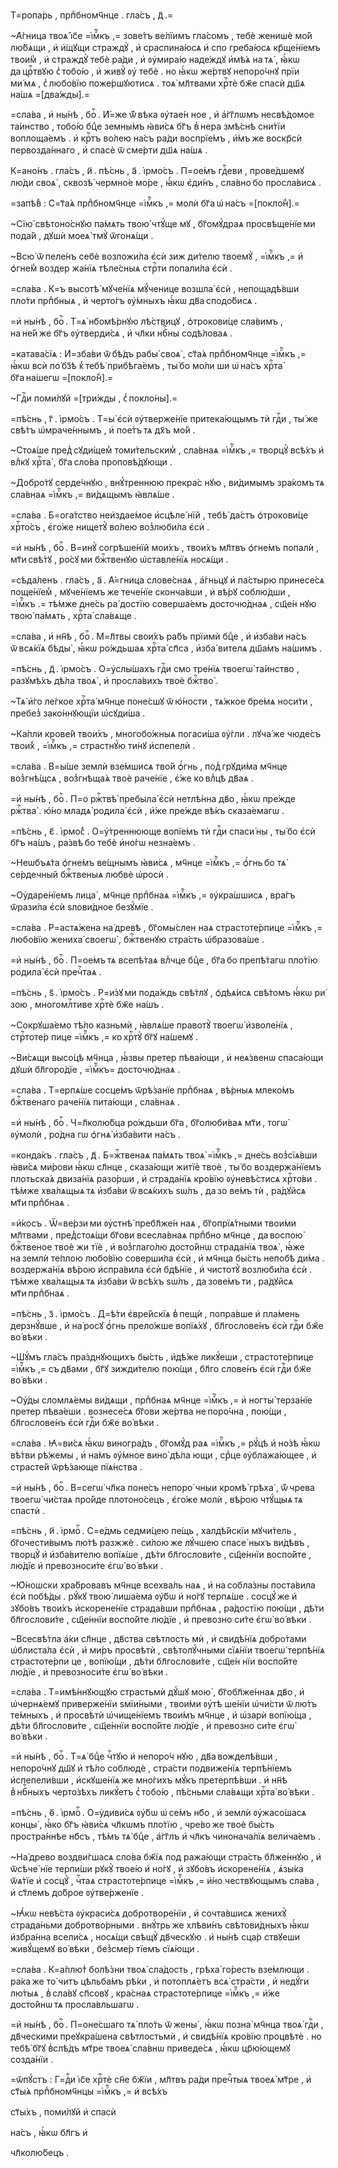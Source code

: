 Т=ропа́рь , прпⷣбномч҃нце . гла́съ , д҃ .=

~А҆́гница твоѧ̀ і҆с҃е =і҆мⷬ҇къ ,= зове́тъ ве́лїимъ гла́сомъ , тебѐ женишѐ мо́й лю́бѧщи , и҆ и҆́щꙋщи страждꙋ̀ , и҆ сраспина́юсѧ и҆ спо греба́юсѧ кр҃ще́нїемъ твои́м̾ , и҆ страждꙋ̀ тебѐ ра́ди , и҆ ᲂу҆мира́ю наде́ждꙋ и҆мѣ́ѧ на тѧ̀ , ꙗ҆́кѡ да црⷭ҇твꙋю с̾ тобо́ю , и҆ живꙋ̀ ᲂу҆ тебѐ . но ꙗ҆́кѡ же́ртвꙋ непоро́чнꙋ прїи ми́ мѧ , с̾ любо́вїю поже́ршꙋютисѧ . тоѧ̀ мл҃твами хрⷭ҇тѐ бж҃е спасѝ дш҃ѧ на́шѧ =[два́жды].=

=сла́ва , и҆ ны́нѣ , боⷢ҇ . И҆́=же ѿ́ вѣка ᲂу҆тае́н ное , и҆ а҆́гг҃лѡмъ несвѣ́домое та́инство , тобо́ю бцⷣе земны́мъ ꙗ҆ви́сѧ бг҃ъ в̾ нера змѣ́снѣ сни́тїи воплоща́емъ . и҆ крⷭ҇тъ во́лею на́съ ра́ди воспрїе́мъ , и҆́мъ же воскр҃сѝ первозда́ннаго , и҆ спасѐ ѿ сме́рти дш҃ѧ на́шѧ .

К=ано́нъ . гла́съ , и҃ . пѣ́снь , а҃ . і҆рмо́съ . П=ое́мъ гдⷭ҇еви , прове́дшемꙋ лю́ди своѧ̀ , сквозѣ̀ чермно́е мо́ре , ꙗ҆́кѡ є҆ди́нъ , сла́вно бо просла́висѧ .

=запѣ́в̾ : С=т҃а́ѧ прпⷣбномч҃нце =і҆мⷬ҇къ ,= молѝ бг҃а ѡ҆ на́съ =[покло́н̾].=

~Сїю̀ свѣтоно́снꙋю па́мѧть твою̀ чтꙋ́ще мꙋ , бг҃омꙋ́драѧ просвѣще́нїе ми пода́й , дꙋшѝ моеѧ̀ тмꙋ̀ ѿгонѧ́щи .

~Всю̀ ѿ пеле́нъ себѐ возложи́ла є҆сѝ зиж ди́телю твоемꙋ̀ , =і҆мⷬ҇къ ,= и҆ ѻ҆гне́м̾ воздер жа́нїѧ тѣле́сныѧ стрⷭ҇ти попали́ла є҆сѝ .

=сла́ва . К=ъ высотѣ̀ мꙋче́нїѧ мꙋ́ченице возшла̀ є҆сѝ , непощадѣ́вши пло́ти прпⷣбныѧ , и҆ черто́гъ ᲂу҆́мныхъ ꙗ҆́кѡ дв҃а сподо́бисѧ .

=и҆ ны́нѣ , боⷢ҇ . Т=ѧ̀ нб҃омѣ́рнꙋю лѣ́ствицꙋ , ѻ҆трокови́це сла́вимъ , на не́й же бг҃ъ ᲂу҆тверди́сѧ , и҆ чл҃ки нбⷭ҇ны содѣ́ловаѧ .

=катава́сїѧ : И҆=зба́ви ѿ бѣ́дъ рабы̀ своѧ̀ , ст҃а́ѧ прпⷣбномч҃нце =і҆мⷬ҇къ ,= ꙗ҆́кѡ всѝ по́ бз҃ѣ к̾ тебѣ̀ прибѣга́емъ , ты́ бо мо́ли ши ѡ҆ на́съ хрⷭ҇та̀ бг҃а на́шегѡ =[покло́н̾].=

~Гдⷭ҇и поми́лꙋй =[три́жды , с̾ покло́ны].=

=пѣ́снь , г҃ . і҆рмо́съ . Т=ы̀ є҆сѝ ᲂу҆тверже́нїе притека́ющымъ тѝ гдⷭ҇и , ты́ же свѣ́тъ ѡ҆мраче́ннымъ , и҆ пое́тъ тѧ дх҃ъ мо́й .

~Стоѧ́ше пред̾ сꙋди́щем̾ томи́тельским̾ , сла́внаѧ =і҆мⷬ҇къ ,= творцꙋ̀ всѣ́хъ и҆ влⷣкꙋ хрⷭ҇та̀ , бг҃а сло́ва проповѣ́дꙋющи .

~Добро́тꙋ серде́чнꙋю , внꙋ́треннюю прекра́с нꙋю , ви́димымъ зра́комъ тѧ сла́внаѧ =і҆мⷬ҇къ ,= ви́дѧщымъ ꙗ҆влѧ́ше .

=сла́ва . Б=ога́тство неи҆здае́мое и҆сцѣле́ нїй , тебѣ̀ да́стъ ѻ҆трокови́це хрⷭ҇то́съ , є҆го́же нищетꙋ̀ во́лею воз̾люби́ла є҆сѝ .

=и҆ ны́нѣ , боⷢ҇ . В=инꙋ̀ согрѣше́нїй мои́хъ , твои́хъ мл҃твъ ѻ҆гне́мъ попалѝ , мт҃и свѣ́тꙋ , ро́сꙋ ми бжⷭ҇твенꙋю ѡ҆ставле́нїѧ носѧ́щи .

=сѣда́ленъ . гла́съ , а҃ . А҆́=гница слове́снаѧ , а҆́гньцꙋ и҆ па́стырю принесе́сѧ поще́нїем̾ , мꙋче́нїемъ же тече́нїе сконча́вши , и҆ вѣ́рꙋ соблю́дши , =і҆мⷬ҇къ .= тѣ́мже дне́сь ра́ достїю соверша́емъ досточю́днаѧ , сщ҃е́н нꙋю твою̀ па́мѧть , хрⷭ҇та̀ сла́вѧще .

=сла́ва , и҆ нн҃ѣ , боⷢ҇ . М=л҃твы свои́хъ ра́бъ прїимѝ бцⷣе , и҆ и҆зба́ви на́съ ѿ всѧ́кїѧ бѣды̀ , ꙗ҆́кѡ ро́ждьшаѧ хрⷭ҇та̀ сп҃са , и҆зба́ вителѧ дш҃а́мъ на́шимъ .

=пѣ́снь , д҃ . і҆рмо́съ . О=у҆слы́шахъ гдⷭ҇и смо тре́нїѧ твоегѡ̀ та́инство , разꙋмѣ́хъ дѣ́ла твоѧ̀ , и҆ просла́вихъ твоѐ бжⷭ҇тво̀ .

~Тѧ̀ и҆́го ле́гкое хрⷭ҇та̀ мч҃нце поне́сшꙋ ѿ ю҆́ности , тѧ́жкое бре́мѧ носи́ти , пребез̾ зако́ннꙋющїи ѡ҆сꙋди́ша .

~Ка́пли крове́й твои́хъ , многобо́жныѧ погаси́ша ᲂу҆́гли . лꙋча́ же чюде́съ твои́х̾ , =і҆мⷬ҇къ ,= страстнꙋ́ю ти́нꙋ и҆спепелѝ .

=сла́ва . В=ы́ше землѝ взе́мшисѧ тво́й ѻ҆́гнь , под̾ грꙋди́ма мч҃нце воз̾гнѣ́щсѧ , воз̾гнѣща́ѧ твоѐ раче́нїе , є҆́же ко влⷣцѣ дв҃аѧ .

=и҆ ны́нѣ , боⷢ҇ . П=о ржⷭ҇твѣ̀ пребыла̀ є҆сѝ нетлѣ́нна дв҃о , ꙗ҆́кѡ пре́жде ржⷭ҇тва̀ . ю҆́но младѧ̀ родила̀ є҆сѝ , и҆́же пре́жде вѣ́къ сказа́емагѡ .

=пѣ́снь , є҃ . і҆рмо́с̾ . О=у҆́треннююще вопїе́мъ тѝ гдⷭ҇и спаси́ ны , ты́ бо є҆сѝ бг҃ъ на́шъ , ра́звѣ бо тебѐ и҆но́гѡ незна́емъ .

~Неѡбъѧ́та ѻ҆гне́мъ ве́щнымъ ꙗ҆ви́сѧ , мч҃нце =і҆мⷬ҇къ ,= ѻ҆́гнь бо тѧ̀ се́рдечный бжⷭ҇твеныѧ любвѐ ѡ҆росѝ .

~Оу҆даре́нїемъ лица̀ , мч҃нце прпⷣбнаѧ =і҆мⷬ҇къ ,= ᲂу҆кра́шшисѧ , вра́гъ ѿрази́ла є҆сѝ ѕлови́дное безꙋ́мїе .

=сла́ва . Р=астѧ́жена на́ древѣ , бг҃омы́слен наѧ страстоте́рпице =і҆мⷬ҇къ ,= любо́вїю жениха̀ своегѡ̀ , бжⷭ҇твенꙋю стра́сть ѡ҆бразова́ше .

=и҆ ны́нѣ , боⷢ҇ . П=ое́мъ тѧ всепѣ́таѧ влⷣчце бцⷣе , бг҃а бо препѣ́тагѡ пло́тїю родила̀ є҆сѝ пречⷭ҇таѧ .

=пѣ́снь , ѕ҃ . і҆рмо́съ . Р=и́зꙋ ми пода́ждь свѣ́тлꙋ , ѻ҆дѣѧ́исѧ свѣ́томъ ꙗ҆́кѡ ри́ зою , многомлⷭ҇тиве хрⷭ҇тѐ бж҃е на́шъ .

~Сокрꙋша́емо тѣ́ло казньмѝ , ꙗ҆влѧ́ше правотꙋ̀ твоегѡ̀ и҆зволе́нїѧ , стрⷭ҇тоте́р пице =і҆мⷬ҇къ ,= ко хрⷭ҇тꙋ̀ бг҃ꙋ на́шемꙋ .

~Ви́сѧщи высо́цѣ мч҃нца , ꙗ҆́звы претер пѣва́ющи , и҆ неѧ́звенѡ спаса́ющи дꙋшѝ бл҃горо́дїе , =і҆мⷬ҇къ= досточю́днаѧ .

=сла́ва . Т=ерпѧ́ше сосце́мъ ѿрѣ́занїе прпⷣбнаѧ , вѣ́рныѧ млеко́мъ бжⷭ҇твенаго раче́нїѧ пита́ющи , сла́внаѧ .

=и҆ ны́нѣ , боⷢ҇ . Ч=л҃колю́бца ро́ждьши бг҃а , бг҃олюби́ваѧ мт҃и , тогѡ̀ ᲂу҆молѝ , ро́дна гѡ ѻ҆гнѧ̀ и҆зба́вити на́съ .

=конда́къ . гла́съ , д҃ . Б=жⷭ҇твенаѧ па́мѧть твоѧ̀ =і҆мⷬ҇къ ,= дне́сь воз̾сїѧ́вши ꙗ҆ви́сѧ ми́рови ꙗ҆́кѡ сл҃нце , сказа́ющи житїѐ твоѐ , ты́ бо воздержа́нїемъ плотьска́ѧ двиза́нїѧ разо́рши , и҆ страда́нїѧ кро́вїю ᲂу҆невѣ́стисѧ хрⷭ҇то́ви . тѣ́мже хва́лѧщыѧ тѧ и҆зба́ви ѿ всѧ́кихъ ѕѡ́лъ , да зо ве́мъ тѝ , ра́дꙋйсѧ мт҃и прпⷣбнаѧ .

=и҆́косъ . Ѿ=ве́рзи ми ᲂу҆стнѣ̀ пребл҃же́н наѧ , бг҃опрїѧ́тными твои́ми мл҃твами , пред̾стоѧ́щи бг҃ови всесла́внаѧ прпⷣбно мч҃нце , да воспою̀ бжⷭ҇твеное твоѐ жи тїѐ , и҆ воз̾глаго́лю досто́йнѡ страда́нїѧ твоѧ̀ , ꙗ҆́же на землѝ те́плою любо́вїю соверши́ла є҆сѝ , и҆ мч҃нца бы́сть непобѣ ди́ма . воздержа́нїѧ вѣ́рою и҆спра́вила є҆сѝ бдѣ́нїе , и҆ чистотꙋ̀ возлюби́ла є҆сѝ . тѣ́мже хва́лѧщыѧ тѧ и҆зба́ви ѿ всѣ́хъ ѕѡ́лъ , да зове́мъ ти , ра́дꙋйсѧ мт҃и прпⷣбнаѧ .

=пѣ́снь , з҃ . і҆рмо́съ . Д=ѣ́ти є҆вре́йскїѧ в̾ пещѝ , попра́вше и҆ пла́мень дерзнꙋ́вше , и҆ на́ росꙋ ѻ҆́гнь прело́жше вопїѧ́хꙋ , бл҃гослове́нъ є҆сѝ гдⷭ҇и бж҃е во́ вѣки .

~Шꙋ́мъ гла́съ пра́зднꙋющихъ бы́сть , и҆дѣ́же ликꙋ́еши , страстоте́рпице =і҆мⷬ҇къ ,= съ дв҃ами , бг҃ꙋ зижди́телю пою́щи , бл҃го слове́нъ є҆сѝ гдⷭ҇и бж҃е во́ вѣки .

~Оу҆́ды сломлѧ́емы ви́дѧщи , прпⷣбнаѧ мч҃нце =і҆мⷬ҇къ ,= и҆ ногты̀ терза́нїе претер пѣва́еши . вознесе́сѧ бг҃ови же́ртва не поро́чна , пою́щи , бл҃гослове́нъ є҆сѝ гдⷭ҇и бж҃е во́ вѣки .

=сла́ва . Ꙗ҆=ви́сѧ ꙗ҆́кѡ виногра́дъ , бг҃омꙋ́д раѧ =і҆мⷬ҇къ ,= рꙋ́цѣ и҆ но́зѣ ꙗ҆́кѡ вѣ́тви рѣ́жемы , и҆ на́мъ ᲂу҆́мное вино̀ дѣ́ла ющи , срⷣце ᲂу҆блажа́ющее , и҆ страсте́й ѿрѣ́зающе пїѧ́нства .

=и҆ ны́нѣ , боⷢ҇ . В=сегѡ̀ чл҃ка поне́съ непоро́ чныи кромѣ̀ грѣха̀ , ѿ́ чрева твоегѡ̀ чи́стаѧ про́йде плотоно́сецъ , є҆го́же молѝ , вѣ́рою чтꙋ́щыѧ тѧ спастѝ .

=пѣ́снь , и҃ . і҆рмоⷭ҇ . С=е́дмь седми́цею пе́щь , халдѣ́йскїи мꙋчи́тель , бг҃очести́вымъ лю́тѣ разжжѐ . си́лою же лꙋ́чшею спасе́ ныхъ ви́дѣвъ , творцꙋ̀ и҆ и҆зба́вителю вопїѧ́ше , дѣ́ти бл҃гослови́те , сщ҃е́ннїи воспо́йте , лю́дїє и҆ превозноси́те є҆гѡ̀ во́ вѣки .

~Ю҆́ношски хра́бровавъ мч҃нце всехва́ль наѧ , и҆ на собла́зны поста́вила є҆сѝ побѣ́ды . рꙋ́кꙋ твою̀ лиша́ема ᲂу҆́бѡ и҆ но́гꙋ терпѧ́ше . сосцꙋ́ же и҆ зꙋбо́въ твои́хъ и҆скорене́нїе страда́вши прпⷣбнаѧ , ра́достїю пою́щи , дѣ́ти бл҃гослови́те , сщ҃е́ннїи воспо́йте лю́дїе , и҆ превозно си́те є҆гѡ̀ во́ вѣки .

~Всесвѣ́тла а҆́ки сл҃нце , дв҃ства свѣтлость мѝ , и҆ свидѣ́нїѧ добро́тами ѡ҆блиста́ла є҆сѝ , и҆ ми́ръ просвѣтѝ , свѣтолꙋ́чными сїѧ́нїи твоегѡ̀ терпѣ́нїѧ страстоте́рпи це , вопїю́щи , дѣ́ти бл҃гослови́те , сщ҃е́н нїи воспо́йте лю́дїе , и҆ превозноси́те є҆гѡ̀ во́ вѣки .

=сла́ва . Т=имѣ́ннꙋющꙋю страстьмѝ дꙋ́шꙋ мою̀ , бг҃обл҃же́ннаѧ дв҃о , и҆ ѡ҆чернѧ́емꙋ приверже́нїи ѕмїи́ными , твои́ми ᲂу҆тѣ ше́нїи ѡ҆чи́сти ѿ лю́тъ те́мныхъ , и҆ просвѣтѝ ѡ҆чище́нїемъ твои́мъ мч҃нце , и҆ ѡ҆зарѝ вопїю́ща , дѣ́ти бл҃гослови́те , сщ҃е́ннїи воспо́йте лю́дїе , и҆ превозно си́те є҆гѡ̀ во́ вѣки .

=и҆ ны́нѣ , боⷢ҇ . Т=ѧ̀ бцⷣе чⷭ҇тꙋю и҆ непоро́ч нꙋю , дв҃а вожделѣ́вши , непоро́чнꙋ дш҃ꙋ и҆ тѣ́ло соблюдѐ , стра́сти подвиже́нїѧ терпѣ́нїемъ и҆спепели́вши , и҆скꙋше́нїѧ же мно́гихъ мꙋ́къ претерпѣ́вши . и҆ нн҃ѣ в̾ нбⷭ҇ныхъ черто́зѣхъ ликꙋ́етъ с̾ тобо́ю , пѣ́сньми сла́вѧщи хрⷭ҇та̀ во́ вѣки .

=пѣ́снь , ѳ҃ . і҆рмоⷭ҇ . О=у҆диви́сѧ ᲂу҆́бѡ ѡ҆ се́мъ нб҃о , и҆ землѝ ᲂу҆жасо́шасѧ концы̀ , ꙗ҆́ко бг҃ъ ꙗ҆ви́сѧ чл҃кѡмъ пло́тїю , чре́во же твоѐ бы́сть простра́ннѣе нб҃съ , тѣ́мъ тѧ̀ бцⷣе , а҆́гг҃лъ и҆ чл҃къ чинонача́лїѧ велича́емъ .

~На́ древо воздви́гшасѧ сло́ва бж҃їѧ под ража́ющи стра́сть бл҃же́ннꙋю , и҆ ѿсѣче́ нїе терпи́ши рꙋкꙋ̀ твое́ю и҆ но́гꙋ , и҆ зꙋбо́въ и҆скорене́нїѧ , ѧ҆зы́ка ѿѧ́тїе и҆ сосцꙋ̀ , чⷭ҇таѧ страстоте́рпице =і҆мⷬ҇къ ,= и҆́но чествꙋющымъ сла́ва , и҆ ст҃лемъ до́брое ᲂу҆тве́рженїе .

~Ꙗ҆́кѡ невѣ́ста ᲂу҆краси́сѧ добротворе́нїи , и҆ сочта́вшисѧ женихꙋ̀ страда́ньми добротво́рными . внꙋ́трь же хлѣви́нъ свѣтови́дныхъ ꙗ҆́кѡ и҆збра́нна всели́сѧ , носѧ́щи свѣщꙋ̀ дв҃ческꙋю . и҆ ны́нѣ сца́р ствꙋеши живꙋ́щемꙋ во́ вѣки , без̾сме́р тїемъ сїѧ́ющи .

=сла́ва . К=а́плют̾ болѣ́зни твоѧ̀ сла́дость , грѣха̀ го́ресть взе́млющи . ра́ка же то́ читъ цѣльба́мъ рѣ́ки , и҆ потоплѧ́етъ всѧ̀ стра́сти , и҆ недꙋ́ги лю́тыѧ , в̾ сла́вꙋ сп҃совꙋ , кра́снаѧ страстоте́рпице =і҆мⷬ҇къ ,= и҆́же досто́йнѡ тѧ просла́вльшагѡ .

=и҆ ны́нѣ , боⷢ҇ . П=оне́сшаго тѧ̀ пло́ть ѿ жены̀ , ꙗ҆́кѡ позна̀ мч҃нца твоѧ̀ гдⷭ҇и , дв҃ческими преꙋкра́шена свѣтлостьмѝ , и҆ свидѣ́нїѧ кро́вїю процвѣтѐ . но тебѣ̀ бг҃ꙋ в̾слѣ́дъ мт҃ре твоеѧ̀ сла́внѡ приведе́сѧ , ꙗ҆́кѡ цр҃ю́ющемꙋ созда́нїи .

=ѿпꙋ́стъ : Г=дⷭ҇и і҆с҃е хрⷭ҇тѐ сн҃е бж҃їи , мл҃твъ ра́ди пречⷭ҇тыѧ твоеѧ̀ мт҃ре , и҆ ст҃ы́ѧ прпⷣбномч҃нцы =і҆мⷬ҇къ ,= и҆ всѣ́хъ

ст҃ы́хъ , поми́лꙋй и҆ спасѝ

на́съ , ꙗ҆́кѡ бл҃гъ и҆

чл҃колю́бецъ .

